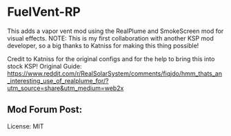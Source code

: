 # FuelVent-RP
This adds a vapor vent mod using the RealPlume and SmokeScreen mod for visual effects.
NOTE: This is my first collaboration with another KSP mod developer, so a big thanks to Katniss for making this thing possible!

Credit to Katniss for the original configs and for the help to bring this into stock KSP!
Original Guide: https://www.reddit.com/r/RealSolarSystem/comments/fiqjdo/hmm_thats_an_interesting_use_of_realplume_for/?utm_source=share&utm_medium=web2x

Mod Forum Post: 
-----------------------------------------
License: MIT
